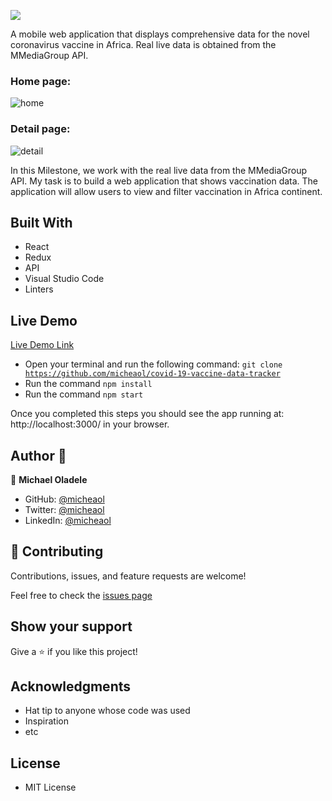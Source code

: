 ![](https://img.shields.io/badge/Microverse-blueviolet)

A mobile web application that displays comprehensive data for the novel coronavirus vaccine in Africa. Real live data is obtained from the MMediaGroup API.

### Home page:
![home](https://user-images.githubusercontent.com/10332499/147147795-585c0df8-b690-4356-8dfa-6c09ae46f413.PNG)

### Detail page:

![detail](https://user-images.githubusercontent.com/10332499/147148013-e8d5986d-a6fe-4ee1-8da4-6ef3f7f36a8c.PNG)

In this Milestone, we work with the real live data from the MMediaGroup API. My task is to build a web application that shows vaccination data. The application will allow users to view and filter vaccination in Africa continent.
 
 
## Built With

- React
- Redux
- API
- Visual Studio Code
- Linters

## Live Demo

[Live Demo Link](https://covid-19-vaccine-tracker-africa.netlify.app/)

- Open your terminal and run the following command: <code>git clone https://github.com/micheaol/covid-19-vaccine-data-tracker</code>
- Run the command <code>npm install</code>
- Run the command <code>npm start</code>

Once you completed this steps you should see the app running at: http://localhost:3000/ in your browser.

## Author 👤

👤 **Michael Oladele**

- GitHub: [@micheaol](https://github.com/micheaol)
- Twitter: [@micheaol](https://twitter.com/micheaol)
- LinkedIn: [@micheaol](https://www.linkedin.com/in/micheaol/)

## 🤝 Contributing

Contributions, issues, and feature requests are welcome!

Feel free to check the [issues page](https://github.com/micheaol/covid-19-vaccine-data-tracker/issues)

## Show your support

Give a ⭐️ if you like this project!

## Acknowledgments

- Hat tip to anyone whose code was used
- Inspiration
- etc

## License

- MIT License
